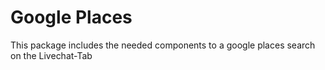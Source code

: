 # Google Places
This package includes the needed components to a google places search on the Livechat-Tab
